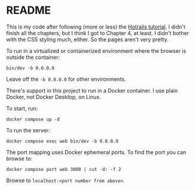 # README

This is my code after following (more or less) the [Hotrails tutorial](https://www.hotrails.dev/). I didn't finish all the chapters, but I think I got to Chapter 4, at least. I didn't bother with the CSS styling much, either. So the pages aren't very pretty.

To run in a virtualized or containerized environment where the browser is outside the container:

```
bin/dev -b 0.0.0.0
```

Leave off the `-b 0.0.0.0` for other environments.

There's support in this project to run in a Docker container. I use plain Docker, not Docker Desktop, on Linux.

To start, run:

```
docker compose up -d
```

To run the server:

```
docker compose exec web bin/dev -b 0.0.0.0
```

The port mapping uses Docker ephemeral ports. To find the port you can browse to:

```
docker compose port web 3000 | cut -d: -f 2
```

Browse to `localhost:<port number from above>`.
